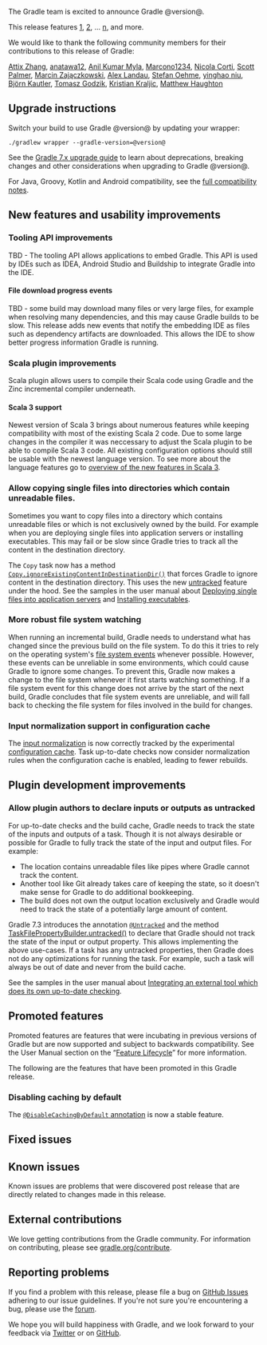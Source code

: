 The Gradle team is excited to announce Gradle @version@.

This release features [1](), [2](), ... [n](), and more.

We would like to thank the following community members for their contributions to this release of Gradle:
<!-- 
Include only their name, impactful features should be called out separately below.
 [Some person](https://github.com/some-person)
-->
[Attix Zhang](https://github.com/attix-zhang),
[anatawa12](https://github.com/anatawa12),
[Anil Kumar Myla](https://github.com/anilkumarmyla),
[Marcono1234](https://github.com/Marcono1234),
[Nicola Corti](https://github.com/cortinico),
[Scott Palmer](https://github.com/swpalmer),
[Marcin Zajączkowski](https://github.com/szpak),
[Alex Landau](https://github.com/AlexLandau),
[Stefan Oehme](https://github.com/oehme),
[yinghao niu](https://github.com/towith),
[Björn Kautler](https://github.com/Vampire),
[Tomasz Godzik](https://github.com/tgodzik),
[Kristian Kraljic](https://github.com/kristian),
[Matthew Haughton](https://github.com/3flex)


## Upgrade instructions

Switch your build to use Gradle @version@ by updating your wrapper:

`./gradlew wrapper --gradle-version=@version@`

See the [Gradle 7.x upgrade guide](userguide/upgrading_version_7.html#changes_@baseVersion@) to learn about deprecations, breaking changes and other considerations when upgrading to Gradle @version@.

For Java, Groovy, Kotlin and Android compatibility, see the [full compatibility notes](userguide/compatibility.html).

<!-- Do not add breaking changes or deprecations here! Add them to the upgrade guide instead. --> 

<!-- 

================== TEMPLATE ==============================

<a name="FILL-IN-KEY-AREA"></a>
### FILL-IN-KEY-AREA improvements

<<<FILL IN CONTEXT FOR KEY AREA>>>
Example:
> The [configuration cache](userguide/configuration_cache.html) improves build performance by caching the result of
> the configuration phase. Using the configuration cache, Gradle can skip the configuration phase entirely when
> nothing that affects the build configuration has changed.

#### FILL-IN-FEATURE
> HIGHLIGHT the usecase or existing problem the feature solves
> EXPLAIN how the new release addresses that problem or use case
> PROVIDE a screenshot or snippet illustrating the new feature, if applicable
> LINK to the full documentation for more details 

================== END TEMPLATE ==========================


==========================================================
ADD RELEASE FEATURES BELOW
vvvvvvvvvvvvvvvvvvvvvvvvvvvvvvvvvvvvvvvvvvvvvvvvvvvvvvvvvv

--->

## New features and usability improvements

<a name="tooling-api"></a>
### Tooling API improvements

TBD - The tooling API allows applications to embed Gradle. This API is used by IDEs such as IDEA, Android Studio
and Buildship to integrate Gradle into the IDE.

#### File download progress events

TBD - some build may download many files or very large files, for example when resolving many dependencies, and this
may cause Gradle builds to be slow. This release adds new events that notify the embedding IDE as files such as
dependency artifacts are downloaded. This allows the IDE to show better progress information Gradle is running.

<a name="scala"></a>
### Scala plugin improvements

Scala plugin allows users to compile their Scala code using Gradle and the Zinc incremental compiler underneath.

#### Scala 3 support

Newest version of Scala 3 brings about numerous features while keeping compatibility with most of the existing
Scala 2 code. Due to some large changes in the compiler it was neccessary to adjust the Scala plugin
to be able to compile Scala 3 code. All existing configuration options should still be usable with the newest
language version. To see more about the language features go to
[overview of the new features in Scala 3](https://docs.scala-lang.org/scala3/new-in-scala3.html).

### Allow copying single files into directories which contain unreadable files.

Sometimes you want to copy files into a directory which contains unreadable files or which is not exclusively owned by the build.
For example when you are deploying single files into application servers or installing executables.
This may fail or be slow since Gradle tries to track all the content in the destination directory.

The `Copy` task now has a method [`Copy.ignoreExistingContentInDestinationDir()`](dsl/org.gradle.api.tasks.Copy.html#org.gradle.api.tasks.Copy:ignoreExistingContentInDestinationDir()) that forces Gradle to ignore content in the destination directory.
This uses the new [untracked](#untracked) feature under the hood.
See the samples in the user manual about [Deploying single files into application servers](userguide/working_with_files.html#sec:copy_deploy) and [Installing executables](userguide/working_with_files.html#sec:install_executable).

### More robust file system watching

When running an incremental build, Gradle needs to understand what has changed since the previous build on the file system.
To do this it tries to rely on the operating system's [file system events](userguide/gradle_daemon.html#sec:daemon_watch_fs) whenever possible.
However, these events can be unreliable in some environments, which could cause Gradle to ignore some changes.
To prevent this, Gradle now makes a change to the file system whenever it first starts watching something.
If a file system event for this change does not arrive by the start of the next build, Gradle concludes that file system events are unreliable, and will fall back to checking the file system for files involved in the build for changes.  

### Input normalization support in configuration cache
The [input normalization](userguide/more_about_tasks.html#sec:configure_input_normalization) is now correctly tracked by the experimental [configuration cache](userguide/configuration_cache.html). Task up-to-date checks now consider normalization
rules when the configuration cache is enabled, leading to fewer rebuilds.

<a name="plugin-development-improvements"></a>
## Plugin development improvements

<a name="untracked"></a>
### Allow plugin authors to declare inputs or outputs as untracked

For up-to-date checks and the build cache, Gradle needs to track the state of the inputs and outputs of a task.
Though it is not always desirable or possible for Gradle to fully track the state of the input and output files.
For example:
- The location contains unreadable files like pipes where Gradle cannot track the content.
- Another tool like Git already takes care of keeping the state, so it doesn't make sense for Gradle to do additional bookkeeping.
- The build does not own the output location exclusively and Gradle would need to track the state of a potentially large amount of content.

Gradle 7.3 introduces the annotation [`@Untracked`](javadoc/org/gradle/api/tasks/Untracked.html) and the method [TaskFilePropertyBuilder.untracked()](javadoc/org/gradle/api/tasks/TaskFilePropertyBuilder.html##untracked--) to declare that Gradle should not track the state of the input or output property.
This allows implementing the above use-cases.
If a task has any untracked properties, then Gradle does not do any optimizations for running the task.
For example, such a task will always be out of date and never from the build cache.

See the samples in the user manual about [Integrating an external tool which does its own up-to-date checking](userguide/more_about_tasks.html#sec:untracked_external_tool).

<!--

^^^^^^^^^^^^^^^^^^^^^^^^^^^^^^^^^^^^^^^^^^^^^^^^^^^^^^^^^^
ADD RELEASE FEATURES ABOVE
==========================================================

-->

## Promoted features
Promoted features are features that were incubating in previous versions of Gradle but are now supported and subject to backwards compatibility.
See the User Manual section on the “[Feature Lifecycle](userguide/feature_lifecycle.html)” for more information.

The following are the features that have been promoted in this Gradle release.

### Disabling caching by default

The [`@DisableCachingByDefault` annotation](userguide/build_cache.html#sec:task_output_caching_disabled_by_default) is now a stable feature.

## Fixed issues

## Known issues

Known issues are problems that were discovered post release that are directly related to changes made in this release.

## External contributions

We love getting contributions from the Gradle community. For information on contributing, please see [gradle.org/contribute](https://gradle.org/contribute).

## Reporting problems

If you find a problem with this release, please file a bug on [GitHub Issues](https://github.com/gradle/gradle/issues) adhering to our issue guidelines.
If you're not sure you're encountering a bug, please use the [forum](https://discuss.gradle.org/c/help-discuss).

We hope you will build happiness with Gradle, and we look forward to your feedback via [Twitter](https://twitter.com/gradle) or on [GitHub](https://github.com/gradle).
